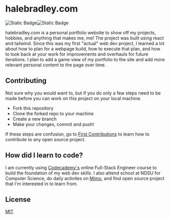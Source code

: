 <h1 id="halebradley-com">halebradley.com</h1>
<p><img src="https://img.shields.io/badge/version%20-%20v0.1.0%20-%20%23A350A3" alt="Static Badge"><img src="https://img.shields.io/badge/liscense%20-%20MIT%20-%20%23C1436D" alt="Static Badge"></p>
<p>halebradley.com is a personal portfolio website to show off my projects, hobbies, and anything that makes me, me! The project was built using react and tailwind. Since this was my first &quot;actual&quot; web dev project, I learned a lot about how to plan for a webpage build, how to execute that plan, and how to look back at your work for improvements and overhauls for future iterations. I plan to add a game view of my portfolio to the site and add more relevant personal content to the page over time. </p>
<h2 id="contributing">Contributing</h2>
<p>Not sure why you would want to, but if you do only a few steps need to be made before you can work on this project on your local machine.</p>
<ul>
<li>Fork this repository</li>
<li>Clone the forked repo to your machine</li>
<li>Create a new branch</li>
<li>Make your changes, commit and push!</li>
</ul>
<p>If these steps are confusion, go to <a href="https://github.com/firstcontributions/first-contributions">First Contributions</a> to learn how to contribute to any open source project.</p>
<h2 id="how-did-i-learn-to-code">How did I learn to code?</h2>
<p>I am currently using <a href="https://www.codecademy.com/">Codecademy's</a> online Full-Stack Engineer course to build the foundation of my web dev skills. I also attend school at NDSU for Computer Science, do daily activites on <a href="https://mimo.org/">Mimo</a>, and find open source project that I'm interested in to learn from.</p>
<h2 id="license">License</h2>
<p><a href="https://choosealicense.com/licenses/mit/">MIT</a></p>